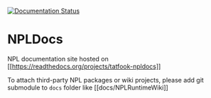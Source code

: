 [![Documentation Status](https://readthedocs.org/projects/tatfook-npldocs/badge/?version=master)](http://docs.paraengine.com/en/master/?badge=master)

# NPLDocs
NPL documentation site hosted on [[https://readthedocs.org/projects/tatfook-npldocs]]

To attach third-party NPL packages or wiki projects, please add git submodule to `docs` folder like [[docs/NPLRuntimeWiki]]
